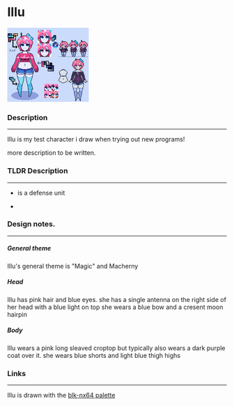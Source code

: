 # Illu
![alt text](images/assets/characters/illu_ref.png)

### Description
---

Illu is my test  character i draw when trying out new programs!

more description to be written.

### TLDR Description
---

- is a defense unit

- 
### Design notes.
---

##### **General theme**

Illu's general theme is "Magic" and Macherny

##### **Head**

Illu has pink hair and blue eyes. she has a single antenna on the right side of her head with a blue light on top
she wears a blue bow and a cresent moon hairpin

##### **Body**

Illu wears a pink long sleaved croptop but typically also wears a dark purple coat over it.
she wears blue shorts and light blue thigh highs


### Links
---

Illu is drawn with the [blk-nx64 palette](https://lospec.com/palette-list/blk-nx64)